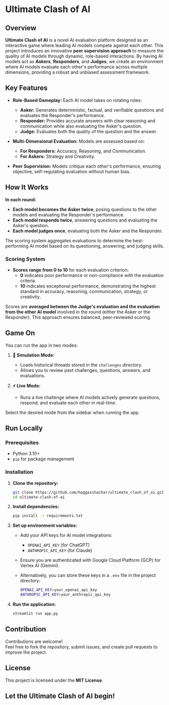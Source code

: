 # Ultimate Clash of AI

## Overview

**Ultimate Clash of AI** is a novel AI evaluation platform designed as an interactive game where leading AI models compete against each other. 
This project introduces an innovative **peer supervision approach** to measure the quality of AI models through dynamic, role-based interactions. By having AI models act as **Askers**, **Responders**, and **Judges**, we create an environment where AI models evaluate each other's performance across multiple dimensions, providing a robust and unbiased assessment framework.

## Key Features

- **Role-Based Gameplay:** Each AI model takes on rotating roles:

  - **Asker:** Generates deterministic, factual, and verifiable questions and evaluates the Responder's performance.
  - **Responder:** Provides accurate answers with clear reasoning and communication while also evaluating the Asker's question.
  - **Judge:** Evaluates both the quality of the question and the answer.

- **Multi-Dimensional Evaluation:** Models are assessed based on:

  - **For Responders:** Accuracy, Reasoning, and Communication.
  - **For Askers:** Strategy and Creativity.

- **Peer Supervision:** Models critique each other's performance, ensuring objective, self-regulating evaluation without human bias.

## How It Works

**In each round:**

- **Each model becomes the Asker twice**, posing questions to the other models and evaluating the Responder's performance.
- **Each model responds twice**, answering questions and evaluating the Asker's question.
- **Each model judges once**, evaluating both the Asker and the Responder.

The scoring system aggregates evaluations to determine the best-performing AI model based on its questioning, answering, and judging skills.

### Scoring System

- **Scores range from 0 to 10** for each evaluation criterion:
  - **0** indicates poor performance or non-compliance with the evaluation criteria.
  - **10** indicates exceptional performance, demonstrating the highest standard in accuracy, reasoning, communication, strategy, or creativity.

Scores are **averaged between the Judge's evaluation and the evaluation from the other AI model** involved in the round (either the Asker or the Responder). This approach ensures balanced, peer-reviewed scoring.

## Game On

You can run the app in two modes:

1. **🎲 Simulation Mode:**

   - Loads historical threads stored in the `challenges` directory.
   - Allows you to review past challenges, questions, answers, and evaluations.

2. **⚡ Live Mode:**

   - Runs a live challenge where AI models actively generate questions, respond, and evaluate each other in real-time.

Select the desired mode from the sidebar when running the app.

## Run Locally

### Prerequisites

- Python 3.10+
- `pip` for package management

### Installation

1. **Clone the repository:**

   ```bash
   git clone https://github.com/haggaishachar/ultimate_clash_of_ai.git
   cd ultimate-clash-of-ai
   ```

2. **Install dependencies:**

   ```bash
   pip install -r requirements.txt
   ```

3. **Set up environment variables:**

   - Add your API keys for AI model integrations:
     - `OPENAI_API_KEY` (for ChatGPT)
     - `ANTHROPIC_API_KEY` (for Claude)
   - Ensure you are authenticated with Google Cloud Platform (GCP) for Vertex AI (Gemini).
   - Alternatively, you can store these keys in a `.env` file in the project directory:

     ```bash
     OPENAI_API_KEY=your_openai_api_key
     ANTHROPIC_API_KEY=your_anthropic_api_key
     ```

4. **Run the application:**

   ```bash
   streamlit run app.py
   ```

## Contribution

Contributions are welcome!\
Feel free to fork the repository, submit issues, and create pull requests to improve the project.

## License

This project is licensed under the **MIT License**. 

## Let the Ultimate Clash of AI begin!
